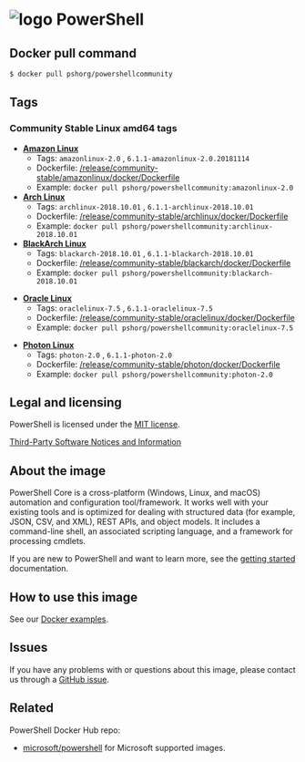 # ![logo][] PowerShell

[logo]: https://raw.githubusercontent.com/PowerShell/PowerShell/master/assets/ps_black_64.svg?sanitize=true

## Docker pull command

```bash
$ docker pull pshorg/powershellcommunity
```

## Tags

### Community Stable Linux amd64 tags

* **[Amazon Linux][amazon-linux-uri]**
  * Tags: `amazonlinux-2.0` , `6.1.1-amazonlinux-2.0.20181114`
  * Dockerfile: [/release/community-stable/amazonlinux/docker/Dockerfile][amazon-linux-stable-dockerfile]
  * Example: `docker pull pshorg/powershellcommunity:amazonlinux-2.0`
* **[Arch Linux][arch-linux-uri]**
  * Tags: `archlinux-2018.10.01` , `6.1.1-archlinux-2018.10.01`
  * Dockerfile: [/release/community-stable/archlinux/docker/Dockerfile][arch-linux-stable-dockerfile]
  * Example: `docker pull pshorg/powershellcommunity:archlinux-2018.10.01`
* **[BlackArch Linux][blackarch-linux-uri]**
  * Tags: `blackarch-2018.10.01` , `6.1.1-blackarch-2018.10.01`
  * Dockerfile: [/release/community-stable/blackarch/docker/Dockerfile][blackarch-linux-stable-dockerfile]
  * Example: `docker pull pshorg/powershellcommunity:blackarch-2018.10.01`
<!-- Broken
* **[Clear Linux][clear-linux-uri]**
  * Tags: `clearlinux-base` , `6.1.1-clearlinux-base`
  * Dockerfile: [/release/community-stable/clearlinux/docker/Dockerfile][clear-linux-stable-dockerfile]
  * Example: `docker pull pshorg/powershellcommunity:clearlinux-base`
* **[Kali Linux][kali-linux-uri]**
  * Tags: `kali-kali-rolling` , `6.1.1-kali-kali-rolling`
  * Dockerfile: [/release/community-stable/kali-rolling/docker/Dockerfile][kali-linux-stable-dockerfile]
  * Example: `docker pull pshorg/powershellcommunity:kali-kali-rolling`
-->
* **[Oracle Linux][oracle-linux-uri]**
  * Tags: `oraclelinux-7.5` , `6.1.1-oraclelinux-7.5`
  * Dockerfile: [/release/community-stable/oraclelinux/docker/Dockerfile][oracle-linux-stable-dockerfile]
  * Example: `docker pull pshorg/powershellcommunity:oraclelinux-7.5`
<!-- Broken
* **[Parrot Linux][parrotsec-linux-uri]**
  * Tags: `parrot-4.2.2` , `6.1.1-parrot-4.2.2`
  * Dockerfile: [/release/community-stable/parrot/docker/Dockerfile][parrotsec-linux-stable-dockerfile]
  * Example: `docker pull pshorg/powershellcommunity:parrot-4.2.2`
-->
* **[Photon Linux][parrotsec-linux-uri]**
  * Tags: `photon-2.0` , `6.1.1-photon-2.0`
  * Dockerfile: [/release/community-stable/photon/docker/Dockerfile][photon-linux-stable-dockerfile]
  * Example: `docker pull pshorg/powershellcommunity:photon-2.0`

[amazon-linux-stable-dockerfile]: https://github.com/PowerShell/PowerShell-Docker/blob/master/release/community-stable/amazonlinux/docker/Dockerfile
[arch-linux-stable-dockerfile]: https://github.com/PowerShell/PowerShell-Docker/blob/master/release/community-stable/archlinux/docker/Dockerfile
[blackarch-linux-stable-dockerfile]: https://github.com/PowerShell/PowerShell-Docker/blob/master/release/community-stable/blackarch/docker/Dockerfile
[clear-linux-stable-dockerfile]: https://github.com/PowerShell/PowerShell-Docker/blob/master/release/community-stable/clearlinux/docker/Dockerfile
[kali-linux-stable-dockerfile]: https://github.com/PowerShell/PowerShell-Docker/blob/master/release/community-stable/kali-rolling/docker/Dockerfile
[oracle-linux-stable-dockerfile]: https://github.com/PowerShell/PowerShell-Docker/blob/master/release/community-stable/oraclelinux/docker/Dockerfile
[parrotsec-linux-stable-dockerfile]: https://github.com/PowerShell/PowerShell-Docker/blob/master/release/community-stable/parrot/docker/Dockerfile
[photon-linux-stable-dockerfile]: https://github.com/PowerShell/PowerShell-Docker/blob/master/release/community-stable/photon/docker/Dockerfile

[amazon-linux-uri]: https://aws.amazon.com/amazon-linux-2/
[arch-linux-uri]: https://www.archlinux.org/
[blackarch-linux-uri]: https://www.blackarch.org/
[clear-linux-uri]: https://www.clearlinux.org/
[kali-linux-uri]: https://www.kali.org/
[oracle-linux-uri]: https://www.oracle.com/linux/
[parrotsec-linux-uri]: https://www.parrotsec.org/
[photon-linux-uri]: https://vmware.github.io/photon/

## Legal and licensing

PowerShell is licensed under the [MIT license][].

[MIT license]: https://github.com/PowerShell/PowerShell/tree/master/LICENSE.txt

[Third-Party Software Notices and Information](https://github.com/PowerShell/PowerShell/blob/master/ThirdPartyNotices.txt)

## About the image

PowerShell Core is a cross-platform (Windows, Linux, and macOS) automation and configuration tool/framework. It works well with your existing tools and is optimized for dealing with structured data (for example, JSON, CSV, and XML), REST APIs, and object models.
It includes a command-line shell, an associated scripting language, and a framework for processing cmdlets.

If you are new to PowerShell and want to learn more, see the [getting started][] documentation.

[getting started]: https://github.com/PowerShell/PowerShell/tree/master/docs/learning-powershell

## How to use this image

See our [Docker examples](https://github.com/PowerShell/PowerShell-Docker#examples).

## Issues

If you have any problems with or questions about this image, please contact us through a [GitHub issue][].

[GitHub issue]: https://github.com/PowerShell/PowerShell-Docker/issues

## Related

PowerShell Docker Hub repo:

* [microsoft/powershell][] for Microsoft supported images.

[microsoft/powershell]: https://hub.docker.com/r/microsoft/powershell/
